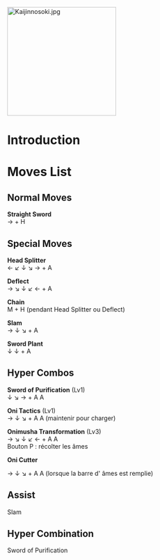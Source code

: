 <img src="Kaijinnosoki.jpg" title="Kaijinnosoki.jpg" width="250"
alt="Kaijinnosoki.jpg" />  

# Introduction

# Moves List

## Normal Moves

**Straight Sword**  
→ + H

## Special Moves

**Head Splitter**  
← ↙ ↓ ↘ → + A

**Deflect**  
→ ↘ ↓ ↙ ← + A

**Chain**  
M + H (pendant Head Splitter ou Deflect)

**Slam**  
→ ↓ ↘ + A

**Sword Plant**  
↓ ↓ + A

## Hyper Combos

**Sword of Purification** (Lv1)  
↓ ↘ → + A A

**Oni Tactics** (Lv1)  
→ ↓ ↘ + A A (maintenir pour charger)

**Onimusha Transformation** (Lv3)  
→ ↘ ↓ ↙ ← + A A  
Bouton P : récolter les âmes

**Oni Cutter**

→ ↓ ↘ + A A (lorsque la barre d' âmes est remplie)

## Assist

Slam

## Hyper Combination

Sword of Purification
